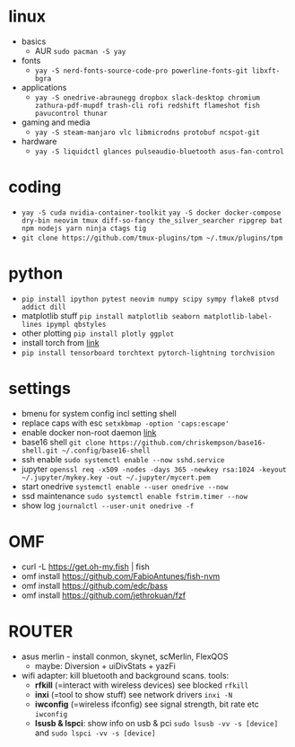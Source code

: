 # linux
* basics
  * AUR `sudo pacman -S yay`
* fonts
  * `yay -S nerd-fonts-source-code-pro powerline-fonts-git libxft-bgra`
* applications
  * `yay -S onedrive-abraunegg dropbox slack-desktop chromium zathura-pdf-mupdf trash-cli rofi redshift flameshot fish pavucontrol thunar`
* gaming and media
  + `yay -S steam-manjaro vlc libmicrodns protobuf ncspot-git`
* hardware
  * `yay -S liquidctl glances pulseaudio-bluetooth asus-fan-control`

# coding
* `yay -S cuda nvidia-container-toolkit`
  `yay -S docker docker-compose dry-bin neovim tmux diff-so-fancy the_silver_searcher ripgrep bat npm nodejs yarn ninja ctags tig`
* `git clone https://github.com/tmux-plugins/tpm ~/.tmux/plugins/tpm`

# python
* `pip install ipython pytest neovim numpy scipy sympy flake8 ptvsd addict dill`
* matplotlib stuff `pip install matplotlib seaborn matplotlib-label-lines ipympl qbstyles`
* other plotting `pip install plotly ggplot`
* install torch from [link](https://pytorch.org/)
* `pip install tensorboard torchtext pytorch-lightning torchvision`

# settings
* bmenu for system config incl setting shell
* replace caps with esc `setxkbmap -option 'caps:escape'`
* enable docker non-root daemon [link](https://docs.docker.com/engine/install/linux-postinstall)
* base16 shell `git clone https://github.com/chriskempson/base16-shell.git ~/.config/base16-shell`
* ssh enable `sudo systemctl enable --now sshd.service`
* jupyter `openssl req -x509 -nodes -days 365 -newkey rsa:1024 -keyout ~/.jupyter/mykey.key -out ~/.jupyter/mycert.pem`
* start onedrive `systemctl enable --user onedrive --now`
* ssd maintenance `sudo systemctl enable fstrim.timer --now`
* show log `journalctl --user-unit onedrive -f`

# OMF
* curl -L https://get.oh-my.fish | fish
* omf install https://github.com/FabioAntunes/fish-nvm
* omf install https://github.com/edc/bass
* omf install https://github.com/jethrokuan/fzf

# ROUTER
* asus merlin - install conmon, skynet, scMerlin, FlexQOS
  + maybe: Diversion + uiDivStats + yazFi
* wifi adapter: kill bluetooth and background scans. tools:
  * **rfkill** (=interact with wireless devices) see blocked `rfkill`
  * **inxi** (=tool to show stuff) see network drivers `inxi -N`
  * **iwconfig** (=wireless ifconfig) see signal strength, bit rate etc `iwconfig`
  * **lsusb & lspci**: show info on usb & pci `sudo lsusb -vv -s [device]` and `sudo lspci -vv -s [device]`

